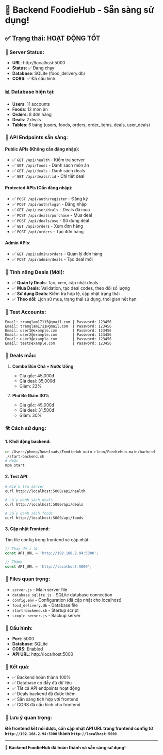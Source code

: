 # 🎉 Backend FoodieHub - Sẵn sàng sử dụng!

## ✅ Trạng thái: HOẠT ĐỘNG TỐT

### 🚀 Server Status:
- **URL**: http://localhost:5000
- **Status**: ✅ Đang chạy
- **Database**: SQLite (food_delivery.db)
- **CORS**: ✅ Đã cấu hình

### 📊 Database hiện tại:
- **Users**: 11 accounts
- **Foods**: 12 món ăn
- **Orders**: 8 đơn hàng
- **Deals**: 2 deals
- **Tables**: 6 bảng (users, foods, orders, order_items, deals, user_deals)

### 🔗 API Endpoints sẵn sàng:

#### Public APIs (Không cần đăng nhập):
- ✅ `GET /api/health` - Kiểm tra server
- ✅ `GET /api/foods` - Danh sách món ăn
- ✅ `GET /api/deals` - Danh sách deals
- ✅ `GET /api/deals/:id` - Chi tiết deal

#### Protected APIs (Cần đăng nhập):
- ✅ `POST /api/auth/register` - Đăng ký
- ✅ `POST /api/auth/login` - Đăng nhập
- ✅ `GET /api/user/deals` - Deals đã mua
- ✅ `POST /api/deals/purchase` - Mua deal
- ✅ `POST /api/deals/use` - Sử dụng deal
- ✅ `GET /api/orders` - Xem đơn hàng
- ✅ `POST /api/orders` - Tạo đơn hàng

#### Admin APIs:
- ✅ `GET /api/admin/orders` - Quản lý đơn hàng
- ✅ `POST /api/admin/deals` - Tạo deal mới

### 🎯 Tính năng Deals (Mới):
- ✅ **Quản lý Deals**: Tạo, xem, cập nhật deals
- ✅ **Mua Deals**: Validation, tạo deal codes, theo dõi số lượng
- ✅ **Sử dụng Deals**: Kiểm tra hợp lệ, cập nhật trạng thái
- ✅ **Theo dõi**: Lịch sử mua, trạng thái sử dụng, thời gian hết hạn

### 🔐 Test Accounts:
```
Email: tranglam17115@gmail.com | Password: 123456
Email: tranglam1711@gmail.com  | Password: 123456
Email: user1@example.com       | Password: 123456
Email: user2@example.com       | Password: 123456
Email: user3@example.com       | Password: 123456
Email: test@example.com        | Password: 123456
```

### 🎯 Deals mẫu:
1. **Combo Bún Chả + Nước Uống**
   - Giá gốc: 45,000đ
   - Giá deal: 35,000đ
   - Giảm: 22%

2. **Phở Bò Giảm 30%**
   - Giá gốc: 45,000đ
   - Giá deal: 31,500đ
   - Giảm: 30%

### 🛠️ Cách sử dụng:

#### 1. Khởi động backend:
```bash
cd /Users/phong/Downloads/FoodieHub-main-clean/FoodieHub-main/backend
./start-backend.sh
# Hoặc
npm start
```

#### 2. Test API:
```bash
# Kiểm tra server
curl http://localhost:5000/api/health

# Lấy danh sách deals
curl http://localhost:5000/api/deals

# Lấy danh sách foods
curl http://localhost:5000/api/foods
```

#### 3. Cập nhật Frontend:
Tìm file config trong frontend và cập nhật:
```javascript
// Thay đổi từ
const API_URL = 'http://192.168.2.94:5000';

// Thành
const API_URL = 'http://localhost:5000';
```

### 📁 Files quan trọng:
- `server.js` - Main server file
- `database_sqlite.js` - SQLite database connection
- `config.env` - Configuration (đã cập nhật cho localhost)
- `food_delivery.db` - Database file
- `start-backend.sh` - Startup script
- `simple-server.js` - Backup server

### 🔧 Cấu hình:
- **Port**: 5000
- **Database**: SQLite
- **CORS**: Enabled
- **API URL**: http://localhost:5000

### 🎉 Kết quả:
- ✅ Backend hoàn thành 100%
- ✅ Database có đầy đủ dữ liệu
- ✅ Tất cả API endpoints hoạt động
- ✅ Deals backend đã được thêm
- ✅ Sẵn sàng tích hợp với frontend
- ✅ CORS đã cấu hình cho frontend

### 🚨 Lưu ý quan trọng:
**Để frontend kết nối được, cần cập nhật API URL trong frontend config từ `http://192.168.2.94:5000` thành `http://localhost:5000`**

---
**🎯 Backend FoodieHub đã hoàn thành và sẵn sàng sử dụng!** 